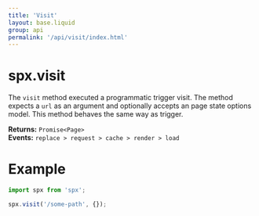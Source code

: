 ```yaml
---
title: 'Visit'
layout: base.liquid
group: api
permalink: '/api/visit/index.html'
---
```


# spx.visit

The `visit` method executed a programmatic trigger visit. The method expects a `url` as an argument and optionally accepts an page state options model. This method behaves the same way as trigger.

**Returns:** `Promise<Page>`<br>
**Events:** `replace > request > cache > render > load`

# Example

```js
import spx from 'spx';

spx.visit('/some-path', {});
```
